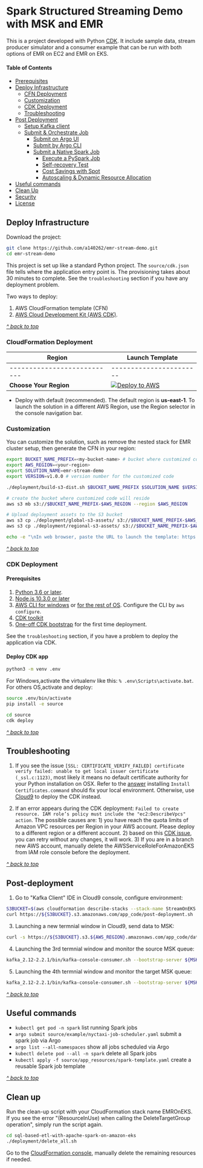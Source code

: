 # Spark Structured Streaming Demo with MSK and EMR

This is a project developed with Python [CDK](https://docs.aws.amazon.com/cdk/latest/guide/home.html).
It include sample data, stream producer simulator and a consumer example that can be run with both options of EMR on EC2 and EMR on EKS. 

#### Table of Contents
* [Prerequisites](#Prerequisites)
* [Deploy Infrastructure](#Deploy-infrastructure)
  * [CFN Deployment](#CloudFormation-Deployment)
  * [Customization](#Customization)
  * [CDK Deployment](#CDK-Deployment)
  * [Troubleshooting](#Troubleshooting)
* [Post Deployment](#Post-Deployment)
  * [Setup Kafka client](#Setup-kafka-client)
  * [Submit & Orchestrate Job](#Submit--orchestrate-job)
    * [Submit on Argo UI](#Submit-a-job-on-argo-ui)
    * [Submit by Argo CLI](#Submit-a-job-by-argo-cli)
    * [Submit a Native Spark Job](#Submit-a-native-job-with-spark-operator)
      * [Execute a PySpark Job](#Execute-a-pyspark-job)
      * [Self-recovery Test](#Self-recovery-test)
      * [Cost Savings with Spot](#Check-Spot-instance-usage-and-cost-savings)
      * [Autoscaling & Dynamic Resource Allocation](#Autoscaling---dynamic-resource-allocation)
* [Useful commands](#Useful-commands)  
* [Clean Up](#clean-up)
* [Security](#Security)
* [License](#License)

## Deploy Infrastructure

Download the project:
```bash
git clone https://github.com/a140262/emr-stream-demo.git
cd emr-stream-demo
```

This project is set up like a standard Python project. The `source/cdk.json` file tells where the application entry point is. The provisioning takes about 30 minutes to complete. See the `troubleshooting` section if you have any deployment problem. 

Two ways to deploy:
1. AWS CloudFormation template (CFN) 
2. [AWS Cloud Development Kit (AWS CDK)](https://docs.aws.amazon.com/cdk/latest/guide/home.html).

[*^ back to top*](#Table-of-Contents)
### CloudFormation Deployment

  |   Region  |   Launch Template |
  |  ---------------------------   |   -----------------------  |
  |  ---------------------------   |   -----------------------  |
  **Choose Your Region**| [![Deploy to AWS](source/images/00-deploy-to-aws.png)](https://console.aws.amazon.com/cloudformation/home?region=us-east-1#/stacks/quickcreate?stackName=SparkOnEKS&templateURL=https://testtestmelody.s3.amazonaws.com/emr-stream-demo/v1.0.0/emr-on-eks.template) 

* Deploy with default (recommended). The default region is **us-east-1**. 
To launch the solution in a different AWS Region, use the Region selector in the console navigation bar. 

### Customization
You can customize the solution, such as remove the nested stack for EMR cluster setup, then generate the CFN in your region: 
```bash
export BUCKET_NAME_PREFIX=<my-bucket-name> # bucket where customized code will reside
export AWS_REGION=<your-region>
export SOLUTION_NAME=emr-stream-demo
export VERSION=v1.0.0 # version number for the customized code

./deployment/build-s3-dist.sh $BUCKET_NAME_PREFIX $SOLUTION_NAME $VERSION

# create the bucket where customized code will reside
aws s3 mb s3://$BUCKET_NAME_PREFIX-$AWS_REGION --region $AWS_REGION

# Upload deployment assets to the S3 bucket
aws s3 cp ./deployment/global-s3-assets/ s3://$BUCKET_NAME_PREFIX-$AWS_REGION/$SOLUTION_NAME/$VERSION/ --recursive --acl bucket-owner-full-control
aws s3 cp ./deployment/regional-s3-assets/ s3://$BUCKET_NAME_PREFIX-$AWS_REGION/$SOLUTION_NAME/$VERSION/ --recursive --acl bucket-owner-full-control

echo -e "\nIn web browser, paste the URL to launch the template: https://console.aws.amazon.com/cloudformation/home?region=$AWS_REGION#/stacks/quickcreate?stackName=SparkOnEKS&templateURL=https://$BUCKET_NAME_PREFIX-$AWS_REGION.s3.amazonaws.com/$SOLUTION_NAME/$VERSION/sql-based-etl-with-apache-spark-on-amazon-eks.template\n"
```

[*^ back to top*](#Table-of-Contents)
### CDK Deployment

#### Prerequisites 
1. [Python 3.6 or later](https://www.python.org/downloads/).
2. [Node.js 10.3.0 or later](https://nodejs.org/en/)
3. [AWS CLI for windows](https://docs.aws.amazon.com/cli/latest/userguide/install-windows.html#install-msi-on-windows) or [for the rest of OS](https://docs.aws.amazon.com/cli/latest/userguide/install-macos.html#install-macosos-bundled). Configure the CLI by `aws configure`.
4. [CDK toolkit](https://cdkworkshop.com/15-prerequisites/500-toolkit.html)
5. [One-off CDK bootstrap](https://cdkworkshop.com/20-typescript/20-create-project/500-deploy.html) for the first time deployment.

See the `troubleshooting` section, if you have a problem to deploy the application via CDK.
#### Deploy CDK app
```bash
python3 -m venv .env
```
For Windows,activate the virtualenv like this: `% .env\Scripts\activate.bat`.
For others OS,activate and deploy:
```bash
source .env/bin/activate
pip install -e source

cd source
cdk deploy
```

[*^ back to top*](#Table-of-Contents)
## Troubleshooting

1. If you see the issue `[SSL: CERTIFICATE_VERIFY_FAILED] certificate verify failed: unable to get local issuer certificate (_ssl.c:1123)`, most likely it means no default certificate authority for your Python installation on OSX. Refer to the [answer](https://stackoverflow.com/questions/52805115/0nd) installing `Install Certificates.command` should fix your local environment. Otherwise, use [Cloud9](https://aws.amazon.com/cloud9/details/) to deploy the CDK instead.

2. If an error appears during the CDK deployment: `Failed to create resource. IAM role’s policy must include the "ec2:DescribeVpcs" action`. The possible causes are: 1) you have reach the quota limits of Amazon VPC resources per Region in your AWS account. Please deploy to a different region or a different account. 2) based on this [CDK issue](https://github.com/aws/aws-cdk/issues/9027), you can retry without any changes, it will work. 3) If you are in a branch new AWS account, manually delete the AWSServiceRoleForAmazonEKS from IAM role console before the deployment. 

[*^ back to top*](#Table-of-Contents)
## Post-deployment

1. Go to "Kafka Client" IDE in Cloud9 console, configure environment:
```bash
S3BUCKET=$(aws cloudformation describe-stacks --stack-name StreamOnEKS --query "Stacks[0].Outputs[?OutputKey=='CODEBUCKET'].OutputValue" --output text)
curl https://${S3BUCKET}.s3.amazonaws.com/app_code/post-deployment.sh | bash
```
3. Launching a new termnial window in Cloud9, send data to MSK:
```bash
curl -s https://${S3BUCKET}.s3.${AWS_REGION}.amazonaws.com/app_code/data/nycTaxiRides.gz | zcat | split -l 10000 --filter="kafka_2.12-2.2.1/bin/kafka-console-producer.sh --broker-list ${MSK_SERVER} --topic taxirides; sleep 0.2" > /dev/null
```
4. Launching the 3rd termnial window and monitor the source MSK queue:
```bash
kafka_2.12-2.2.1/bin/kafka-console-consumer.sh --bootstrap-server ${MSK_SERVER} --topic taxirides --from-beginning
```
5. Launching the 4th termnial window and monitor the target MSK queue:
```bash
kafka_2.12-2.2.1/bin/kafka-console-consumer.sh --bootstrap-server ${MSK_SERVER} --topic taxirides_output --from-beginning
```

[*^ back to top*](#Table-of-Contents)
## Useful commands

 * `kubectl get pod -n spark`                         list running Spark jobs
 * `argo submit source/example/nyctaxi-job-scheduler.yaml`  submit a spark job via Argo
 * `argo list --all-namespaces`                       show all jobs scheduled via Argo
 * `kubectl delete pod --all -n spark`                delete all Spark jobs
 * `kubectl apply -f source/app_resources/spark-template.yaml` create a reusable Spark job template

[*^ back to top*](#Table-of-Contents)
## Clean up
Run the clean-up script with your CloudFormation stack name EMROnEKS. If you see the error "(ResourceInUse) when calling the DeleteTargetGroup operation", simply run the script again.
```bash
cd sql-based-etl-with-apache-spark-on-amazon-eks
./deployment/delete_all.sh
```
Go to the [CloudFormation console](https://console.aws.amazon.com/cloudformation/home?region=us-east-1), manually delete the remaining resources if needed.
